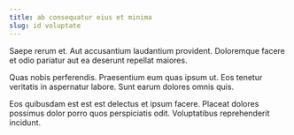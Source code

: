 ```yaml
---
title: ab consequatur eius et minima
slug: id voluptate
---
```


Saepe rerum et. Aut accusantium laudantium provident. Doloremque facere et odio pariatur aut ea deserunt repellat maiores.

Quas nobis perferendis. Praesentium eum quas ipsum ut. Eos tenetur veritatis in aspernatur labore. Sunt earum dolores omnis quis.

Eos quibusdam est est est delectus et ipsum facere. Placeat dolores possimus dolor porro quos perspiciatis odit. Voluptatibus reprehenderit incidunt.
